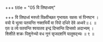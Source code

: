 +++
title = "05 वि तिष्ठध्वम्"

+++
वि तिष्ठध्वं मरुतो विक्ष्वीच्छत गृभायतः रक्षसः सं पिनष्टन ।  
वयो ये भूत्वा पतयन्ति नक्तभिर्ये वा रिपो दधिरे देवे अध्वरे॥ ८ ॥  
एत उ त्ये पतयन्ति श्वयातव इन्द्रं दिप्सन्ति दिप्सवो अदाभ्यम् ।  
शिशीते शक्रः पिशुनेभ्यो वध नूनं सृजदशनिं यातुमद्भ्यः ॥ ९ ॥